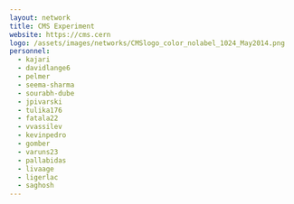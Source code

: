```yaml
---
layout: network
title: CMS Experiment
website: https://cms.cern
logo: /assets/images/networks/CMSlogo_color_nolabel_1024_May2014.png
personnel:
  - kajari
  - davidlange6
  - pelmer
  - seema-sharma
  - sourabh-dube
  - jpivarski
  - tulika176
  - fatala22
  - vvassilev
  - kevinpedro
  - gomber
  - varuns23
  - pallabidas
  - livaage
  - ligerlac
  - saghosh
---
```

